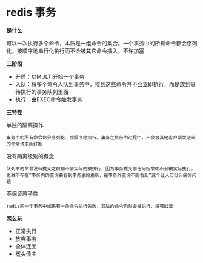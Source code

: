 # redis 事务

 **是什么** 

可以一次执行多个命令，本质是一组命令的集合。一个事务中的所有命令都会序列化，按顺序地串行化执行而不会被其它命令插入，不许加塞

 **三阶段** 

- 开启：以MULTI开始一个事务
- 入队：将多个命令入队到事务中，接到这些命令并不会立即执行，而是放到等待执行的事务队列里面
- 执行：由EXEC命令触发事务

 **三特性** 

单独的隔离操作

    事务中的所有命令都会序列化、按顺序地执行。事务在执行的过程中，不会被其他客户端发送来的命令请求所打断

没有隔离级别的概念

    队列中的命令没有提交之前都不会实际的被执行，因为事务提交前任何指令都不会被实际执行，
    也就不存在”事务内的查询要看到事务里的更新，在事务外查询不能看到”这个让人万分头痛的问题

不保证原子性

    redis同一个事务中如果有一条命令执行失败，其后的命令仍然会被执行，没有回滚

 **怎么玩** 

- 正常执行
- 放弃事务
- 全体连坐
- 冤头债主
